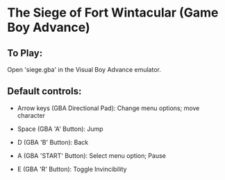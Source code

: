 # The Siege of Fort Wintacular (Game Boy Advance)
## To Play:

Open 'siege.gba' in the Visual Boy Advance emulator.

## Default controls:

* Arrow keys (GBA Directional Pad): Change menu options; move character

* Space (GBA 'A' Button): Jump

* D (GBA 'B' Button): Back

* A (GBA 'START' Button): Select menu option; Pause

* E (GBA 'R' Button): Toggle Invincibility
